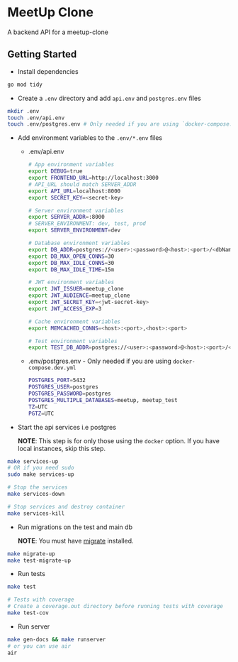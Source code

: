 # MeetUp Clone

A backend API for a meetup-clone

## Getting Started

- Install dependencies

```sh
go mod tidy
```

- Create a `.env` directory and add `api.env` and `postgres.env` files

```sh
mkdir .env
touch .env/api.env
touch .env/postgres.env # Only needed if you are using `docker-compose.dev.yml`
```

- Add environment variables to the `.env/*.env` files

  - .env/api.env

    ```sh
    # App environment variables
    export DEBUG=true
    export FRONTEND_URL=http://localhost:3000
    # API_URL should match SERVER_ADDR
    export API_URL=localhost:8000
    export SECRET_KEY=<secret-key>

    # Server environment variables
    export SERVER_ADDR=:8000
    # SERVER_ENVIRONMENT: dev, test, prod
    export SERVER_ENVIRONMENT=dev

    # Database environment variables
    export DB_ADDR=postgres://<user>:<password>@<host>:<port>/<dbName>?sslmode=disable
    export DB_MAX_OPEN_CONNS=30
    export DB_MAX_IDLE_CONNS=30
    export DB_MAX_IDLE_TIME=15m

    # JWT environment variables
    export JWT_ISSUER=meetup_clone
    export JWT_AUDIENCE=meetup_clone
    export JWT_SECRET_KEY=<jwt-secret-key>
    export JWT_ACCESS_EXP=3

    # Cache environment variables
    export MEMCACHED_CONNS=<host>:<port>,<host>:<port>

    # Test environment variables
    export TEST_DB_ADDR=postgres://<user>:<password>@<host>:<port>/<dbName>_test?sslmode=disable
    ```

  - .env/postgres.env - Only needed if you are using `docker-compose.dev.yml`

    ```sh
    POSTGRES_PORT=5432
    POSTGRES_USER=postgres
    POSTGRES_PASSWORD=postgres
    POSTGRES_MULTIPLE_DATABASES=meetup, meetup_test
    TZ=UTC
    PGTZ=UTC
    ```

- Start the api services i.e postgres

    **NOTE**: This step is for only those using the `docker` option. If you have local instances, skip this step.

```sh
make services-up
# OR if you need sudo
sudo make services-up

# Stop the services
make services-down

# Stop services and destroy container
make services-kill
```

- Run migrations on the test and main db

    **NOTE**: You must have [migrate](https://github.com/golang-migrate/migrate) installed.

```sh
make migrate-up
make test-migrate-up
```

- Run tests

```sh
make test

# Tests with coverage
# Create a coverage.out directory before running tests with coverage
make test-cov
```

- Run server

```sh
make gen-docs && make runserver
# or you can use air
air
```
